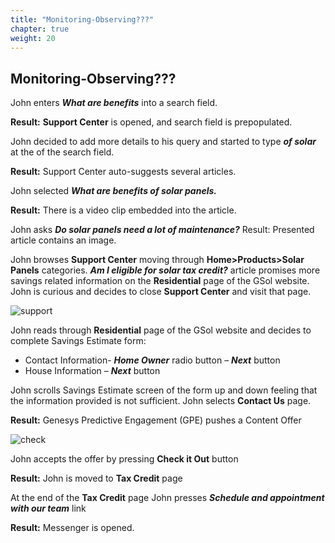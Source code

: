 ```yaml
---
title: "Monitoring-Observing???"
chapter: true
weight: 20
---
```


## Monitoring-Observing???

John enters ***What are benefits*** into a search field.

**Result:** **Support Center** is opened, and search field is prepopulated.

John decided to add more details to his query and started to type ***of solar*** at the of the search field.

**Result:** Support Center auto-suggests several articles.

John selected ***What are benefits of solar panels.***

**Result:** There is a video clip embedded into the article.

John asks ***Do solar panels need a lot of maintenance?***
Result: Presented article contains an image.

John browses **Support Center** moving through **Home>Products>Solar Panels** categories.
***Am I eligible for solar tax credit?*** article promises more savings related information on the **Residential** page of the GSol website. John is curious and decides to close **Support Center** and visit that page.

![support](/images/Suppport.PNG)





John reads through **Residential** page of the GSol website and decides to complete Savings Estimate form:
-	Contact Information- ***Home Owner*** radio button – ***Next*** button
-	House Information – ***Next*** button

John scrolls Savings Estimate screen of the form up and down feeling that the information provided is not sufficient. John selects **Contact Us** page.

**Result:** Genesys Predictive Engagement (GPE) pushes a Content Offer

![check](/images/dx_gsol_gpe_tax_credit_offer.png)

John accepts the offer by pressing **Check it Out** button

**Result:** John is moved to **Tax Credit** page

At the end of the **Tax Credit** page John presses ***Schedule and appointment with our team*** link

**Result:** Messenger is opened.


